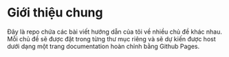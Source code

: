 # Giới thiệu chung

Đây là repo chứa các bài viết hướng dẫn của tôi về nhiều chủ đề khác nhau. Mỗi chủ đề sẽ được đặt trong từng thư mục riêng và sẽ dự kiến được host dưới dạng một trang documentation hoàn chỉnh bằng Github Pages.
